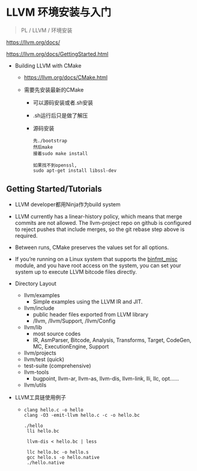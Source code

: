 # LLVM 环境安装与入门

> PL / LLVM / 环境安装

https://llvm.org/docs/

https://llvm.org/docs/GettingStarted.html

- Building LLVM with CMake

  - https://llvm.org/docs/CMake.html

  - 需要先安装最新的CMake

    - 可以源码安装或者.sh安装

    - .sh运行后只是做了解压

    - 源码安装

      ```
      先./bootstrap
      然后make
      接着sudo make install
      
      如果找不到openssl,
      sudo apt-get install libssl-dev
      ```

      

## Getting Started/Tutorials

- LLVM developer都用Ninja作为build system
- LLVM currently has a linear-history policy, which means that merge commits are not allowed. The llvm-project repo on github is configured to reject pushes that include merges, so the git rebase step above is required.

- Between runs, CMake preserves the values set for all options. 
- If you’re running on a Linux system that supports the [binfmt_misc](http://en.wikipedia.org/wiki/binfmt_misc) module, and you have root access on the system, you can set your system up to execute LLVM bitcode files directly.

- Directory Layout
  - llvm/examples
    - Simple examples using the LLVM IR and JIT.
  - llvm/include
    - public header files exported from LLVM library
    - /llvm, /llvm/Support, /llvm/Config
  - llvm/lib
    - most source codes
    - IR, AsmParser, Bitcode, Analysis, Transforms, Target, CodeGen, MC, ExecutionEngine, Support
  - llvm/projects
  - llvm/test (quick)
  - test-suite (comprehensive)
  - llvm-tools
    - bugpoint, llvm-ar, llvm-as, llvm-dis, llvm-link, lli, llc, opt......
  - llvm/utils

- LLVM工具链使用例子

  - ```
    clang hello.c -o hello
    clang -O3 -emit-llvm hello.c -c -o hello.bc
    
    ./hello
     lli hello.bc
     
     llvm-dis < hello.bc | less
     
     llc hello.bc -o hello.s
     gcc hello.s -o hello.native
     ./hello.native
    ```

